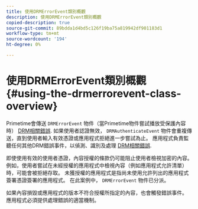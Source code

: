 ```yaml
---
title: 使用DRMErrorEvent類別概觀
description: 使用DRMErrorEvent類別概觀
copied-description: true
source-git-commit: 89bdda1d4bd5c126f19ba75a819942df901183d1
workflow-type: tm+mt
source-wordcount: '194'
ht-degree: 0%

---
```



# 使用DRMErrorEvent類別概觀 {#using-the-drmerrorevent-class-overview}

Primetime會傳送 `DRMErrorEvent` 物件（當Primetime物件嘗試播放受保護內容時） [DRM相關錯誤](https://help.adobe.com/en_US/primetime/drm/index.html#reference-DRM_Client_Error_Messages). 如果使用者認證無效， `DRMAuthenticateEvent` 物件會重複傳送，直到使用者輸入有效憑證或應用程式拒絕進一步嘗試為止。 應用程式負責監聽任何其他DRM錯誤事件，以偵測、識別及處理 [DRM相關錯誤](https://help.adobe.com/en_US/primetime/drm/index.html#reference-DRM_Client_Error_Messages).

即使使用有效的使用者憑證，內容授權的條款仍可能阻止使用者檢視加密的內容。 例如，使用者嘗試在未經授權的應用程式中檢視內容（例如應用程式允許清單）時，可能會被拒絕存取。 未獲授權的應用程式是指尚未使用允許列出的應用程式簽署憑證簽署的應用程式。 在此案例中， `DRMErrorEvent` 物件已分派。

如果內容損毀或應用程式的版本不符合授權所指定的內容，也會觸發錯誤事件。 應用程式必須提供處理錯誤的適當機制。
